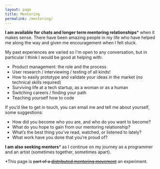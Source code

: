 ```yaml
---
layout: page
title: Mentoring
permalink: /mentoring/
---
```



**I am available for chats and longer term mentoring relationships*** when it makes sense. There have been amazing people in my life who have helped me along the way and given me encouragement when I felt stuck. 

My past experiences are varied so I'm open to any conversation, but in particular I think I would be good at helping with:

- Product management: the role and the process
- User research / interviewing / testing of all kinds! 
- How to easily prototype and validate your ideas in the market (no technical skills required)
- Surviving life at a tech startup, as a woman or as a human
- Switching careers / finding your path
- Teaching yourself how to code

If you’d like to get in touch, you can email me and tell me about yourself, some suggestions:

- How did you become who you are, and who do you want to become?
- What do you hope to gain from our mentoring relationship?
- What’s the best thing you’ve read, watched, or listened to lately?
- What work have you done that you’re proud of?


**I am also seeking mentors*** as I continue on my journey as a programmer and an artist (sometimes together, sometimes apart). 



*This page is <strike>part of a <a href="https://themanual.org/read/issues/4/diana-kimball/article">distributed mentoring movement</a></strike> an experiment. 